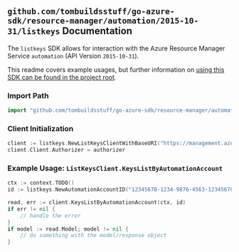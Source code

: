 
## `github.com/tombuildsstuff/go-azure-sdk/resource-manager/automation/2015-10-31/listkeys` Documentation

The `listkeys` SDK allows for interaction with the Azure Resource Manager Service `automation` (API Version `2015-10-31`).

This readme covers example usages, but further information on [using this SDK can be found in the project root](https://github.com/tombuildsstuff/go-azure-sdk/tree/main/docs).

### Import Path

```go
import "github.com/tombuildsstuff/go-azure-sdk/resource-manager/automation/2015-10-31/listkeys"
```


### Client Initialization

```go
client := listkeys.NewListKeysClientWithBaseURI("https://management.azure.com")
client.Client.Authorizer = authorizer
```


### Example Usage: `ListKeysClient.KeysListByAutomationAccount`

```go
ctx := context.TODO()
id := listkeys.NewAutomationAccountID("12345678-1234-9876-4563-123456789012", "example-resource-group", "automationAccountValue")

read, err := client.KeysListByAutomationAccount(ctx, id)
if err != nil {
	// handle the error
}
if model := read.Model; model != nil {
	// do something with the model/response object
}
```
